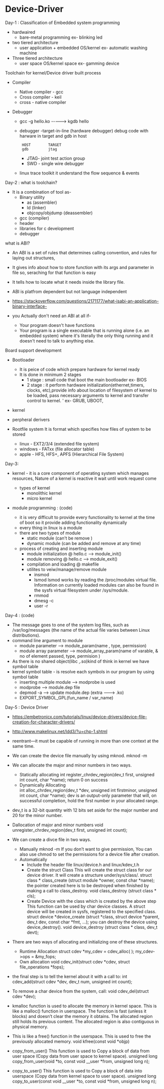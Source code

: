 # Device-Driver
Day-1 : 
Classification of Embedded system programming
 * hardwaired 
   * bare-metal programming
     ex- blinking led
 * two tiered architecture
   * user application + embedded OS/kernel
     ex- automatic washing machine
 * Three tiered architecture
   *   user space
      OS/kernel space
      ex- gamming device

Toolchain for kernel/Device driver built process
  * Compiler
    * Native compiler - gcc
    * Cross compiler  - keil
    * cross - native compiler
    
  * Debugger
    * gcc -g hello.ko -----> kgdb hello
    * debugger -target-in-line  (hardware debugger)
      debug code with harware in target and gdb in host
      
           HOST        TARGET
           gdb         jtag 
           
      * JTAG- joint test action group
      * SWD - single wire debugger
    * linux trace toolkit
      it understand the flow sequence & events
      
      
Day-2 :
what is toolchain?
* It is a combination of tool as-
  * Binary utility
     * as (assembler)
     * ld (linker)
     * objcopy/objdump (deassembler)
  * gcc (compiler)
  * header
  * libraries for c development
  * debugger

what is ABI?

 * An ABI is a set of rules that determines calling convention, and rules for laying out structures,
 * It gives info about how to store function with its args and parameter in file so, seraching for that function is easy 
 * It tells how to locate what it needs inside the library file.
 * ABI is platfrom dependent but not language independent
 * https://stackoverflow.com/questions/2171177/what-isabi-an-application-binary-interface-

 * you Actually don't need an ABI at all if-
   * Your program doesn't have functions
   * Your program is a single executable that is running alone (i.e. an embedded system) 
     where it's literally the only thing running and it doesn't need to talk to anything else.

Board support development
 * Bootloader
   * It is peice of code which prepare hardware for kernel ready
   * It is done in minimum 2 stages
     * 1 stage : small code that boot the main bootloader 
              ex- BIOS
     * 2 stage : it perform hardware initialization(ethernet,timers, clocks, etc),provide info about location of filesystem of kernel to be loaded, pass necessary arguments to                   kernel and transfer control to kernel. '
              ex- GRUB, UBOOT,
 * kernel
 
 * perpheral derivers
 
 * Rootfile system
   It is format which specifies how files of system to be stored
    * linux   - EXT2/3/4        (extended file system)
    * windows - FATxx           (file allocator table)
    * apple   - HFS, HFS+, APFS (Hierarchical File System) 

Day-3:
* kernel - it is a core component of operating system which manages resources, Nature of a kernel is reactive it wait until work request come
  * types of kernel
    * monolithic kernel
    * micro kernel

* module programming : (code)
  * it is very difficult to provide every functionality to kernel at the time of boot so it provide adding functionality dynamically
  * every thing in linux is a module 
  * there are two types of module
    * static module  (can't be remove )
    * dynamic module (can be added and remove at any time)
  * process of creating and inserting module
    * module initialization
      @ hello.c --> module_init()
    * module removing
      @ hello.c --> module_exit()
    * compilation and loading
      @ makefile 
    * utilites to veiw/manage/remove module
      * insmod
      * lsmod  lsmod works by reading the /proc/modules virtual file. 
               Information on currently loaded modules can also be found in the sysfs virtual filesystem under /sys/module.
      * rmmod
      * dmesg -c
      * user -r
  
Day-4 : (code)
  * The message goes to one of the system log files, such as /var/log/messages (the name of the actual file varies between Linux distributions).
  * command line argument to module
    * module parameter       --> module_param(name , type, permission)
    * module array parameter --> module_array_param(name of varable, & no of element passed, type, permision )
  * As there is no shared object(libc ,.so)kind of think in kernel we have symbol table
  * kernel symbol table - is resolve each symbols in our program by using symbol table
    * inserting multiple module --> modprobe is used
    * modprobe  --> module.dep file 
    * depmod -a --> update module.dep (extra ---> .ko)
    * EXPORT_SYMBOL_GPL(fun_name / var_name)
    
Day-5 :
Device Driver
  * https://embetronicx.com/tutorials/linux/device-drivers/device-file-creation-for-character-drivers/
  * http://www.makelinux.net/ldd3/?u=chp-1.shtml 

*  reentrant—it must be capable of running in more than one context at the same time.

* We can create the device file manually by using mknod.
    mknod -m <permissions> <name> <device type> <major> <minor>
* We can allocate the major and minor numbers in two ways.
    * Statically allocating
        int register_chrdev_region(dev_t first, unsigned int count, char *name);
        return 0 on success
    * Dynamically Allocating  
        int alloc_chrdev_region(dev_t *dev, unsigned int firstminor, unsigned int count, char *name);
        dev is an output-only parameter that will, on successful completion, hold the first number in your allocated range.
    
*  dev_t is a 32-bit quantity with 12 bits set aside for the major number and 20 for the minor number.    

* Dallocation of major and minor numbers 
    void unregister_chrdev_region(dev_t first, unsigned int count);

* We can create a divce file in two ways.
    * Manually
        mknod -m <permissions> <name> <device type> <major> <minor>
        If you don’t want to give permission, You can also use chmod to set the permissions for a device file after creation.
    * Automatically
        * Include the header file linux/device.h and linux/kdev_t.h
        * Create the struct Class
            This will create the struct class for our device driver. It will create a structure under/sys/class/.
                struct class * class_create (struct module *owner, const char *name);
            the pointer created here is to be destroyed when finished by making a call to class_destroy.
                void class_destroy (struct class * cls);
        * Create Device with the class which is created by the above step
             This function can be used by char device classes. A struct device will be created in sysfs, registered to the specified class.
                struct device *device_create (struct *class, struct device *parent, dev_t dev, const char *fmt, ...);
             you can destroy the device using device_destroy().
                void device_destroy (struct class * class, dev_t devt);
*  There are two ways of allocating and initializing one of these structures.
    * Runtime Allocation
          struct cdev *my_cdev = cdev_alloc( );
          my_cdev->ops = &my_fops;
    * Own allocation
          void cdev_init(struct cdev *cdev, struct file_operations *fops);
  
* the final step is to tell the kernel about it with a call to: 
    int cdev_add(struct cdev *dev, dev_t num, unsigned int count);
  
* To remove a char device from the system, call:
    void cdev_del(struct cdev *dev);  

* kmalloc function is used to allocate the memory in kernel space. This is like a malloc() function in userspace. The function is fast (unless it blocks) and doesn’t clear the memory it obtains. The allocated region still holds its previous content. The allocated region is also contiguous in physical memory.
 
* This is like a free() function in the userspace. This is used to free the previously allocated memory.
    void kfree(const void *objp)
    
* copy_from_user()
    This function is used to Copy a block of data from user space (Copy data from user space to kernel space).
    unsigned long copy_from_user(void *to, const void __user *from, unsigned long  n);  

* copy_to_user()
    This function is used to Copy a block of data into userspace (Copy data from kernel space to user space).
    unsigned long copy_to_user(const void __user *to, const void *from, unsigned long  n);
  
  
  
  
  
  
  
  
  
  
  
